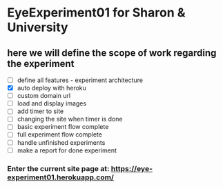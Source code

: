 # EyeExperiment01 for Sharon & University

## here we will define the scope of work regarding the experiment

- [ ] define all features - experiment architecture
- [x] auto deploy with heroku
- [ ] custom domain url
- [ ] load and display images
- [ ] add timer to site
- [ ] changing the site when timer is done
- [ ] basic experiment flow complete
- [ ] full experiment flow complete
- [ ] handle unfinished experiments
- [ ] make a report for done experiment

### Enter the current site page at: https://eye-experiment01.herokuapp.com/
